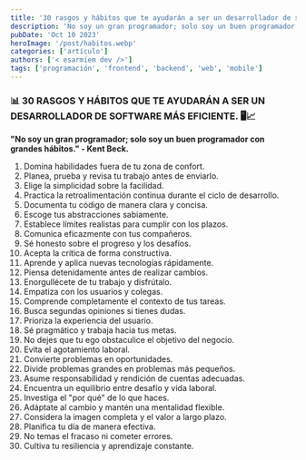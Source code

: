 ```yaml
---
title: '30 rasgos y hábitos que te ayudarán a ser un desarrollador de software más eficiente.'
description: 'No soy un gran programador; solo soy un buen programador con grandes hábitos." - Kent Beck.'
pubDate: 'Oct 10 2023'
heroImage: '/post/habitos.webp'
categories: ['artículo']
authors: ['< esarmiem dev />']
tags: ['programación', 'frontend', 'backend', 'web', 'mobile']
---
```

### 📊 30 RASGOS Y HÁBITOS QUE TE AYUDARÁN A SER UN DESARROLLADOR DE SOFTWARE MÁS EFICIENTE. 🖥️📈

**"No soy un gran programador; solo soy un buen programador con grandes hábitos." - Kent Beck.**

1. Domina habilidades fuera de tu zona de confort.
2. Planea, prueba y revisa tu trabajo antes de enviarlo.
3. Elige la simplicidad sobre la facilidad.
4. Practica la retroalimentación continua durante el ciclo de desarrollo.
5. Documenta tu código de manera clara y concisa.
6. Escoge tus abstracciones sabiamente.
7. Establece límites realistas para cumplir con los plazos.
8. Comunica eficazmente con tus compañeros.
9. Sé honesto sobre el progreso y los desafíos.
10. Acepta la crítica de forma constructiva.
11. Aprende y aplica nuevas tecnologías rápidamente.
12. Piensa detenidamente antes de realizar cambios.
13. Enorgullécete de tu trabajo y disfrútalo.
14. Empatiza con los usuarios y colegas.
15. Comprende completamente el contexto de tus tareas.
16. Busca segundas opiniones si tienes dudas.
17. Prioriza la experiencia del usuario.
18. Sé pragmático y trabaja hacia tus metas.
19. No dejes que tu ego obstaculice el objetivo del negocio.
20. Evita el agotamiento laboral.
21. Convierte problemas en oportunidades.
22. Divide problemas grandes en problemas más pequeños.
23. Asume responsabilidad y rendición de cuentas adecuadas.
24. Encuentra un equilibrio entre desafío y vida laboral.
25. Investiga el "por qué" de lo que haces.
26. Adáptate al cambio y mantén una mentalidad flexible.
27. Considera la imagen completa y el valor a largo plazo.
28. Planifica tu día de manera efectiva.
29. No temas el fracaso ni cometer errores.
30. Cultiva tu resiliencia y aprendizaje constante.
